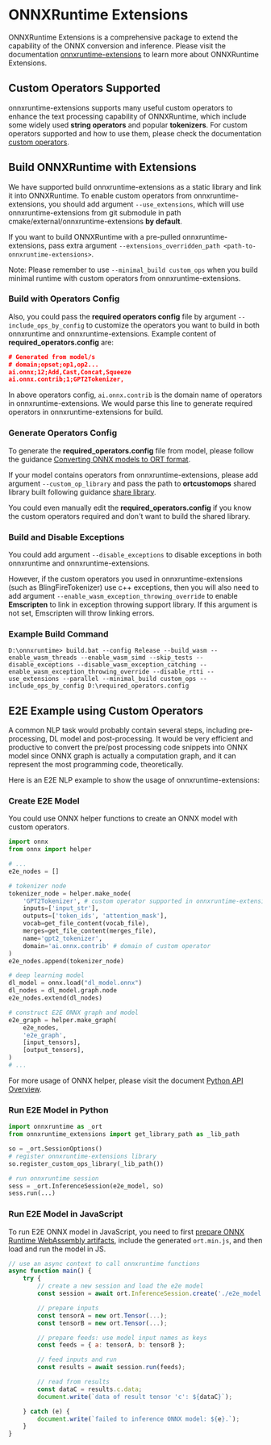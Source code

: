 # ONNXRuntime Extensions

ONNXRuntime Extensions is a comprehensive package to extend the capability of the ONNX conversion and inference. Please visit the documentation [onnxruntime-extensions](https://github.com/microsoft/onnxruntime-extensions) to learn more about ONNXRuntime Extensions.

## Custom Operators Supported
onnxruntime-extensions supports many useful custom operators to enhance the text processing capability of ONNXRuntime, which include some widely used **string operators** and popular **tokenizers**. For custom operators supported and how to use them, please check the documentation [custom operators](https://github.com/microsoft/onnxruntime-extensions/blob/main/docs/custom_text_ops.md).

## Build ONNXRuntime with Extensions
We have supported build onnxruntime-extensions as a static library and link it into ONNXRuntime. To enable custom operators from onnxruntime-extensions, you should add argument `--use_extensions`, which will use onnxruntime-extensions from git submodule in path cmake/external/onnxruntime-extensions **by default**. 

If you want to build ONNXRuntime with a pre-pulled onnxruntime-extensions, pass extra argument `--extensions_overridden_path <path-to-onnxruntime-extensions>`.

Note: Please remember to use `--minimal_build custom_ops` when you build minimal runtime with custom operators from onnxruntime-extensions.

### Build with Operators Config
Also, you could pass the **required operators config** file by argument `--include_ops_by_config` to customize the operators you want to build in both onnxruntime and onnxruntime-extensions. Example content of **required_operators.config** are:
```json
# Generated from model/s
# domain;opset;op1,op2...
ai.onnx;12;Add,Cast,Concat,Squeeze
ai.onnx.contrib;1;GPT2Tokenizer,
```

In above operators config, `ai.onnx.contrib` is the domain name of operators in onnxruntime-extensions. We would parse this line to generate required operators in onnxruntime-extensions for build.

### Generate Operators Config
To generate the **required_operators.config** file from model, please follow the guidance [Converting ONNX models to ORT format](https://onnxruntime.ai/docs/how-to/mobile/model-conversion.html).

If your model contains operators from onnxruntime-extensions, please add argument `--custom_op_library` and pass the path to **ortcustomops** shared library built following guidance [share library](https://github.com/microsoft/onnxruntime-extensions#the-share-library-for-non-python).

You could even manually edit the **required_operators.config** if you know the custom operators required and don't want to build the shared library.

### Build and Disable Exceptions
You could add argument `--disable_exceptions` to disable exceptions in both onnxruntime and onnxruntime-extensions.

However, if the custom operators you used in onnxruntime-extensions (such as BlingFireTokenizer) use c++ exceptions, then you will also need to add argument `--enable_wasm_exception_throwing_override` to enable **Emscripten** to link in exception throwing support library. If this argument is not set, Emscripten will throw linking errors.

### Example Build Command
```console
D:\onnxruntime> build.bat --config Release --build_wasm --enable_wasm_threads --enable_wasm_simd --skip_tests --disable_exceptions --disable_wasm_exception_catching --enable_wasm_exception_throwing_override --disable_rtti --use_extensions --parallel --minimal_build custom_ops --include_ops_by_config D:\required_operators.config
```

## E2E Example using Custom Operators
A common NLP task would probably contain several steps, including pre-processing, DL model and post-processing. It would be very efficient and productive to convert the pre/post processing code snippets into ONNX model since ONNX graph is actually a computation graph, and it can represent the most programming code, theoretically.

Here is an E2E NLP example to show the usage of onnxruntime-extensions:
### Create E2E Model
You could use ONNX helper functions to create an ONNX model with custom operators.
```python
import onnx
from onnx import helper

# ...
e2e_nodes = []

# tokenizer node
tokenizer_node = helper.make_node(
    'GPT2Tokenizer', # custom operator supported in onnxruntime-extensions
    inputs=['input_str'],
    outputs=['token_ids', 'attention_mask'],
    vocab=get_file_content(vocab_file),
    merges=get_file_content(merges_file),
    name='gpt2_tokenizer',
    domain='ai.onnx.contrib' # domain of custom operator
)
e2e_nodes.append(tokenizer_node)

# deep learning model
dl_model = onnx.load("dl_model.onnx")
dl_nodes = dl_model.graph.node
e2e_nodes.extend(dl_nodes)

# construct E2E ONNX graph and model
e2e_graph = helper.make_graph(
    e2e_nodes,
    'e2e_graph',
    [input_tensors],
    [output_tensors],
)
# ...
```
For more usage of ONNX helper, please visit the document [Python API Overview](https://github.com/onnx/onnx/blob/master/docs/PythonAPIOverview.md).

### Run E2E Model in Python
```python
import onnxruntime as _ort
from onnxruntime_extensions import get_library_path as _lib_path

so = _ort.SessionOptions()
# register onnxruntime-extensions library
so.register_custom_ops_library(_lib_path())

# run onnxruntime session
sess = _ort.InferenceSession(e2e_model, so)
sess.run(...)
```

### Run E2E Model in JavaScript
To run E2E ONNX model in JavaScript, you need to first [prepare ONNX Runtime WebAssembly artifacts](https://github.com/microsoft/onnxruntime/tree/master/js), include the generated `ort.min.js`, and then load and run the model in JS.
```js
// use an async context to call onnxruntime functions
async function main() {
    try {
        // create a new session and load the e2e model
        const session = await ort.InferenceSession.create('./e2e_model.onnx');

        // prepare inputs
        const tensorA = new ort.Tensor(...);
        const tensorB = new ort.Tensor(...);

        // prepare feeds: use model input names as keys
        const feeds = { a: tensorA, b: tensorB };

        // feed inputs and run
        const results = await session.run(feeds);

        // read from results
        const dataC = results.c.data;
        document.write(`data of result tensor 'c': ${dataC}`);

    } catch (e) {
        document.write(`failed to inference ONNX model: ${e}.`);
    }
}
```